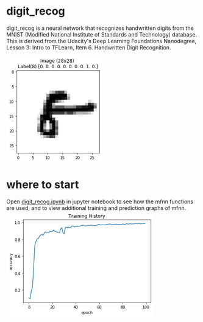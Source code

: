 # digit_recog

digit_recog is a neural network that recognizes handwritten digits from the MNIST (Modified National Institute of Standards and Technology) database. This is derived from the Udacity's Deep Learning Foundations Nanodegree, Lesson 3: Intro to TFLearn, Item 6. Handwritten Digit Recognition.

![Alt text](MNIST-8.png?raw=true)


# where to start

Open [digit_recog.ipynb](digit_recog.ipynb) in jupyter notebook to see how the mfnn functions are used, and to view additional training and prediction graphs of mfnn.
![Alt text](training_history.png?raw=true)